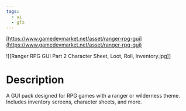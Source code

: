 ```yaml
---
tags:
  - ui
  - gfx
---
```

[https://www.gamedevmarket.net/asset/ranger-rpg-gui](https://www.gamedevmarket.net/asset/ranger-rpg-gui)

![[Ranger RPG GUI Part 2 Character Sheet, Loot, Roll, Inventory.jpg]]

# Description
A GUI pack designed for RPG games with a ranger or wilderness theme. Includes inventory screens, character sheets, and more.
